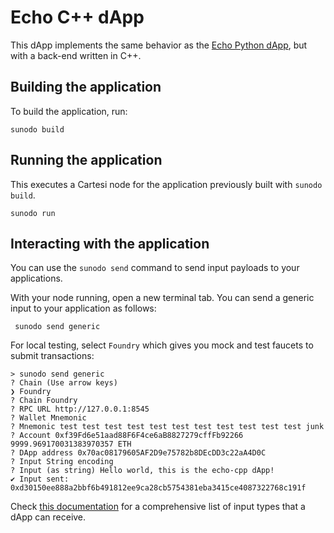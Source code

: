 # Echo C++ dApp

This dApp implements the same behavior as the [Echo Python dApp](../echo-python/), but with a back-end written in C++.

## Building the application

To build the application, run:

```
sunodo build
```

## Running the application

This executes a Cartesi node for the application previously built with `sunodo build`.

```
sunodo run
```

## Interacting with the application

You can use the `sunodo send` command to send input payloads to your applications.

With your node running, open a new terminal tab. You can send a generic input to your application as follows:

```shell
 sunodo send generic
```

For local testing, select `Foundry` which gives you mock and test faucets to submit transactions:

```
> sunodo send generic
? Chain (Use arrow keys)
❯ Foundry
? Chain Foundry
? RPC URL http://127.0.0.1:8545
? Wallet Mnemonic
? Mnemonic test test test test test test test test test test test junk
? Account 0xf39Fd6e51aad88F6F4ce6aB8827279cffFb92266 9999.969170031383970357 ETH
? DApp address 0x70ac08179605AF2D9e75782b8DEcDD3c22aA4D0C
? Input String encoding
? Input (as string) Hello world, this is the echo-cpp dApp!
✔ Input sent: 0xd30150ee888a2bbf6b491812ee9ca28cb5754381eba3415ce4087322768c191f
```

Check [this documentation](../README.md/#sending-inputs-to-running-applications) for a comprehensive list of input types that a dApp can receive.
